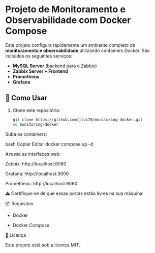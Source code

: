 # Projeto de Monitoramento e Observabilidade com Docker Compose

Este projeto configura rapidamente um ambiente completo de **monitoramento e observabilidade** utilizando containers Docker. São incluídos os seguintes serviços:

- **MySQL Server** (backend para o Zabbix)
- **Zabbix Server + Frontend**
- **Prometheus**
- **Grafana**

## 🚀 Como Usar

1. Clone este repositório:
   ```bash
   git clone https://github.com/jlui70/monitoring-docker.git
   cd monitoring-docker

Suba os containers:

bash
Copiar
Editar
docker compose up -d

Acesse as interfaces web:

Zabbix: http://localhost:8080

Grafana: http://localhost:3000

Prometheus: http://localhost:9090

⚠️ Certifique-se de que essas portas estão livres na sua máquina.


📦 Requisitos

- Docker

- Docker Compose

📄 Licença

Este projeto está sob a licença MIT.